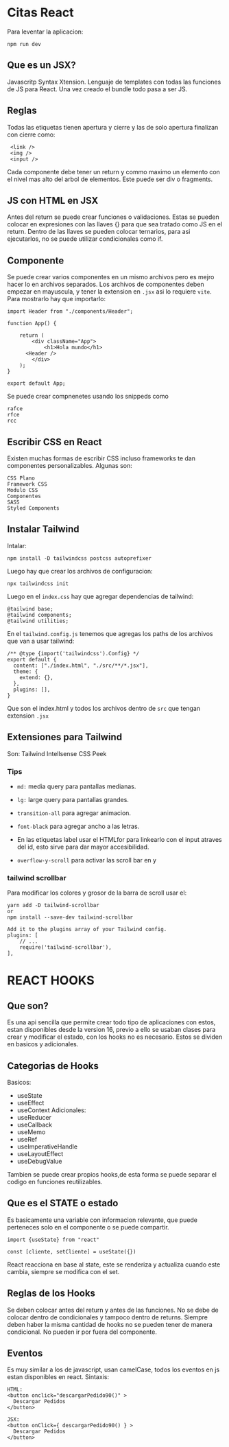# Citas React

Para leventar la aplicacion:

```
npm run dev
```

## Que es un JSX?

Javascritp Syntax Xtension. Lenguaje de templates con todas las funciones de JS para React.
Una vez creado el bundle todo pasa a ser JS.

## Reglas

Todas las etiquetas tienen apertura y cierre y las de solo apertura finalizan con cierre como:

```
 <link />
 <img />
 <input />
```

Cada componente debe tener un return y commo maximo un elemento con el nivel mas alto del arbol de elementos.
Este puede ser div o fragments.

## JS con HTML en JSX

Antes del return se puede crear funciones o validaciones. Estas se pueden colocar en expresiones con las llaves {} para que sea tratado como JS en el return.
Dentro de las llaves se pueden colocar ternarios, para asi ejecutarlos, no se puede utilizar condicionales como if.

## Componente

Se puede crear varios componentes en un mismo archivos pero es mejro hacer lo en archivos separados.
Los archivos de componentes deben empezar en mayuscula, y tener la extension en `.jsx` asi lo requiere `vite`.
Para mostrarlo hay que importarlo:

```
import Header from "./components/Header";

function App() {

	return (
		<div className="App">
			<h1>Hola mundo</h1>
      <Header />
		</div>
	);
}

export default App;
```

Se puede crear compnenetes usando los snippeds como

```
rafce
rfce
rcc
```

## Escribir CSS en React

Existen muchas formas de escribir CSS incluso frameworks te dan componentes personalizables.
Algunas son:

```
CSS Plano
Framework CSS
Modulo CSS
Componentes
SASS
Styled Components
```

## Instalar Tailwind

Intalar:

```
npm install -D tailwindcss postcss autoprefixer
```

Luego hay que crear los archivos de configuracion:

```
npx tailwindcss init
```

Luego en el `index.css` hay que agregar dependencias de tailwind:

```
@tailwind base;
@tailwind components;
@tailwind utilities;
```

En el `tailwind.config.js` tenemos que agregas los paths de los archivos que van a usar tailwind:

```
/** @type {import('tailwindcss').Config} */
export default {
  content: ["./index.html", "./src/**/*.jsx"],
  theme: {
    extend: {},
  },
  plugins: [],
}

```

Que son el index.html y todos los archivos dentro de `src` que tengan extension `.jsx`

## Extensiones para Tailwind

Son:
Tailwind Intellsense
CSS Peek

### Tips

- `md:` media query para pantallas medianas.
- `lg:` large query para pantallas grandes.
- `transition-all` para agregar animacion.
- `font-black` para agregar ancho a las letras.
- En las etiquetas label usar el HTMLfor para linkearlo con el input atraves del id, esto sirve para dar mayor accesibilidad.

- `overflow-y-scroll` para activar las scroll bar en y

### tailwind scrollbar

Para modificar los colores y grosor de la barra de scroll usar el:

```
yarn add -D tailwind-scrollbar
or
npm install --save-dev tailwind-scrollbar

Add it to the plugins array of your Tailwind config.
plugins: [
    // ...
    require('tailwind-scrollbar'),
],
```

# REACT HOOKS

## Que son?

Es una api sencilla que permite crear todo tipo de aplicaciones con estos, estan disponibles desde la version 16, previo a ello se usaban clases para crear y modificar el estado, con los hooks no es necesario.
Estos se dividen en basicos y adicionales.

## Categorias de Hooks

Basicos:

- useState
- useEffect
- useContext
  Adicionales:
- useReducer
- useCallback
- useMemo
- useRef
- useImperativeHandle
- useLayoutEffect
- useDebugValue

Tambien se puede crear propios hooks,de esta forma se puede separar el codigo en funciones reutilizables.

## Que es el STATE o estado

Es basicamente una variable con informacion relevante, que puede perteneces solo en el componente o se puede compartir.

```
import {useState} from "react"

const [cliente, setCliente] = useState({})
```

React reacciona en base al state, este se renderiza y actualiza cuando este cambia, siempre se modifica con el set.

## Reglas de los Hooks

Se deben colocar antes del return y antes de las funciones.
No se debe de colocar dentro de condicionales y tampoco dentro de returns.
Siempre deben haber la misma cantidad de hooks no se pueden tener de manera condicional.
No pueden ir por fuera del componente.

## Eventos

Es muy similar a los de javascript, usan camelCase, todos los eventos en js estan disponibles en react.
Sintaxis:

```
HTML:
<button onclick="descargarPedido90()" >
  Descargar Pedidos
</button>

JSX:
<button onClick={ descargarPedido90() } >
  Descargar Pedidos
</button>
```
